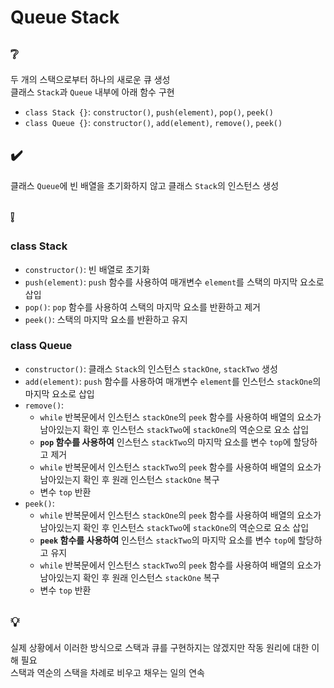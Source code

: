 # Queue Stack

## ❔
두 개의 스택으로부터 하나의 새로운 큐 생성  
클래스 `Stack`과 `Queue` 내부에 아래 함수 구현  
- `class Stack {}`: `constructor()`, `push(element)`, `pop()`, `peek()`
- `class Queue {}`: `constructor()`, `add(element)`, `remove()`, `peek()`

## ✔️
클래스 `Queue`에 빈 배열을 초기화하지 않고 클래스 `Stack`의 인스턴스 생성

## ❕
### class Stack
- `constructor()`: 빈 배열로 초기화
- `push(element)`: `push` 함수를 사용하여 매개변수 `element`를 스택의 마지막 요소로 삽입
- `pop()`: `pop` 함수를 사용하여 스택의 마지막 요소를 반환하고 제거
- `peek()`: 스택의 마지막 요소를 반환하고 유지

### class Queue
- `constructor()`: 클래스 `Stack`의 인스턴스 `stackOne`, `stackTwo` 생성
- `add(element)`: `push` 함수를 사용하여 매개변수 `element`를 인스턴스 `stackOne`의 마지막 요소로 삽입
- `remove()`:
  - `while` 반복문에서 인스턴스 `stackOne`의 `peek` 함수를 사용하여 배열의 요소가 남아있는지 확인 후 인스턴스 `stackTwo`에 `stackOne`의 역순으로 요소 삽입
  - **`pop` 함수를 사용하여** 인스턴스 `stackTwo`의 마지막 요소를 변수 `top`에 할당하고 제거
  - `while` 반복문에서 인스턴스 `stackTwo`의 `peek` 함수를 사용하여 배열의 요소가 남아있는지 확인 후 원래 인스턴스 `stackOne` 복구
  - 변수 `top` 반환
- `peek()`:
  - `while` 반복문에서 인스턴스 `stackOne`의 `peek` 함수를 사용하여 배열의 요소가 남아있는지 확인 후 인스턴스 `stackTwo`에 `stackOne`의 역순으로 요소 삽입
  - **`peek` 함수를 사용하여** 인스턴스 `stackTwo`의 마지막 요소를 변수 `top`에 할당하고 유지
  - `while` 반복문에서 인스턴스 `stackTwo`의 `peek` 함수를 사용하여 배열의 요소가 남아있는지 확인 후 원래 인스턴스 `stackOne` 복구
  - 변수 `top` 반환

## 💡
실제 상황에서 이러한 방식으로 스택과 큐를 구현하지는 않겠지만 작동 원리에 대한 이해 필요  
스택과 역순의 스택을 차례로 비우고 채우는 일의 연속
